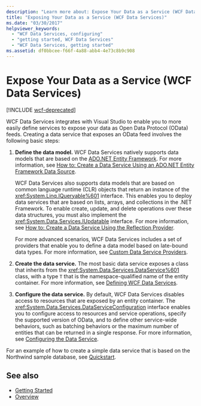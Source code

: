 ```yaml
---
description: "Learn more about: Expose Your Data as a Service (WCF Data Services)"
title: "Exposing Your Data as a Service (WCF Data Services)"
ms.date: "03/30/2017"
helpviewer_keywords:
  - "WCF Data Services, configuring"
  - "getting started, WCF Data Services"
  - "WCF Data Services, getting started"
ms.assetid: df0bbcee-f66f-4a88-abb4-4e73c8b9c908
---
```

# Expose Your Data as a Service (WCF Data Services)

[!INCLUDE [wcf-deprecated](~/includes/wcf-deprecated.md)]

WCF Data Services integrates with Visual Studio to enable you to more easily define services to expose your data as Open Data Protocol (OData) feeds. Creating a data service that exposes an OData feed involves the following basic steps:

1. **Define the data model.** WCF Data Services natively supports data models that are based on the [ADO.NET Entity Framework](../adonet/ef/index.md). For more information, see [How to: Create a Data Service Using an ADO.NET Entity Framework Data Source](create-a-data-service-using-an-adonet-ef-data-wcf.md).

     WCF Data Services also supports data models that are based on common language runtime (CLR) objects that return an instance of the <xref:System.Linq.IQueryable%601> interface. This enables you to deploy data services that are based on lists, arrays, and collections in the .NET Framework. To enable create, update, and delete operations over these data structures, you must also implement the <xref:System.Data.Services.IUpdatable> interface. For more information, see [How to: Create a Data Service Using the Reflection Provider](create-a-data-service-using-rp-wcf-data-services.md).

     For more advanced scenarios, WCF Data Services includes a set of providers that enable you to define a data model based on late-bound data types. For more information, see [Custom Data Service Providers](custom-data-service-providers-wcf-data-services.md).

2. **Create the data service.** The most basic data service exposes a class that inherits from the <xref:System.Data.Services.DataService%601> class, with a type `T` that is the namespace-qualified name of the entity container. For more information, see [Defining WCF Data Services](defining-wcf-data-services.md).

3. **Configure the data service.** By default, WCF Data Services disables access to resources that are exposed by an entity container. The <xref:System.Data.Services.DataServiceConfiguration> interface enables you to configure access to resources and service operations, specify the supported version of OData, and to define other service-wide behaviors, such as batching behaviors or the maximum number of entities that can be returned in a single response. For more information, see [Configuring the Data Service](configuring-the-data-service-wcf-data-services.md).

For an example of how to create a simple data service that is based on the Northwind sample database, see [Quickstart](quickstart-wcf-data-services.md).

## See also

- [Getting Started](getting-started-with-wcf-data-services.md)
- [Overview](wcf-data-services-overview.md)
